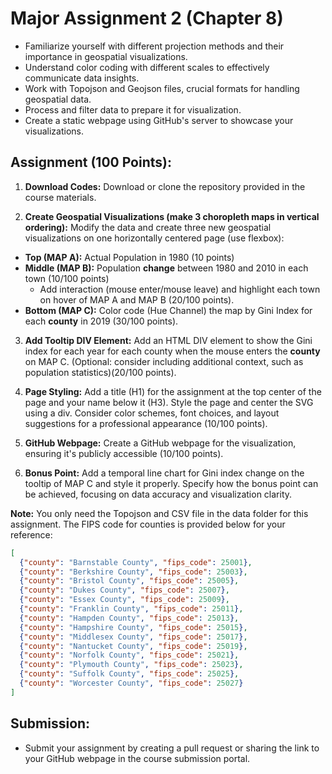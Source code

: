 # Major Assignment 2 (Chapter 8)

- Familiarize yourself with different projection methods and their importance in geospatial visualizations.
- Understand color coding with different scales to effectively communicate data insights.
- Work with Topojson and Geojson files, crucial formats for handling geospatial data.
- Process and filter data to prepare it for visualization.
- Create a static webpage using GitHub's server to showcase your visualizations.

## Assignment (100 Points):

1. **Download Codes:** Download or clone the repository provided in the course materials.

2. **Create Geospatial Visualizations (make 3 choropleth maps in vertical ordering):** Modify the data and create three new geospatial visualizations on one horizontally centered page (use flexbox):
  - **Top (MAP A):** Actual Population in 1980 (10 points)
  - **Middle (MAP B):** Population **change** between 1980 and 2010 in each town (10/100 points)
    - Add interaction (mouse enter/mouse leave) and highlight each town on hover of MAP A and MAP B (20/100 points).
  - **Bottom (MAP C):** Color code (Hue Channel) the map by Gini Index for each **county** in 2019 (30/100 points).

3. **Add Tooltip DIV Element:** Add an HTML DIV element to show the Gini index for each year for each county when the mouse enters the **county** on MAP C. (Optional: consider including additional context, such as population statistics)(20/100 points).

4. **Page Styling:** Add a title (H1) for the assignment at the top center of the page and your name below it (H3). Style the page and center the SVG using a div. Consider color schemes, font choices, and layout suggestions for a professional appearance (10/100 points).

5. **GitHub Webpage:** Create a GitHub webpage for the visualization, ensuring it's publicly accessible (10/100 points).

6. **Bonus Point:** Add a temporal line chart for Gini index change on the tooltip of MAP C and style it properly. Specify how the bonus point can be achieved, focusing on data accuracy and visualization clarity.

**Note:** You only need the Topojson and CSV file in the data folder for this assignment. The FIPS code for counties is provided below for your reference:

```json
[
  {"county": "Barnstable County", "fips_code": 25001},
  {"county": "Berkshire County", "fips_code": 25003},
  {"county": "Bristol County", "fips_code": 25005},
  {"county": "Dukes County", "fips_code": 25007},
  {"county": "Essex County", "fips_code": 25009},
  {"county": "Franklin County", "fips_code": 25011},
  {"county": "Hampden County", "fips_code": 25013},
  {"county": "Hampshire County", "fips_code": 25015},
  {"county": "Middlesex County", "fips_code": 25017},
  {"county": "Nantucket County", "fips_code": 25019},
  {"county": "Norfolk County", "fips_code": 25021},
  {"county": "Plymouth County", "fips_code": 25023},
  {"county": "Suffolk County", "fips_code": 25025},
  {"county": "Worcester County", "fips_code": 25027}
]
```

## Submission:
- Submit your assignment by creating a pull request or sharing the link to your GitHub webpage in the course submission portal.
